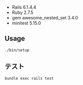 - Rails 6.1.4.4
- Ruby 2.7.5
- gem awesome_nested_set 3.4.0
- minitest 5.15.0

## Usage

```
./bin/setup
```

## テスト

```
bundle exec rails test
```
